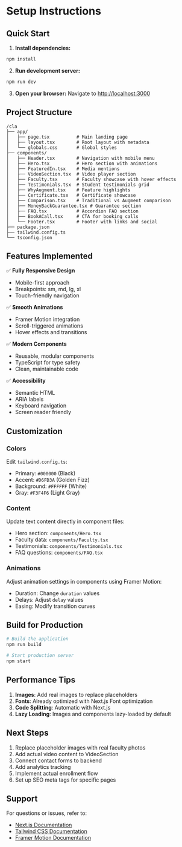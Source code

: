 # Setup Instructions

## Quick Start

1. **Install dependencies:**
```bash
npm install
```

2. **Run development server:**
```bash
npm run dev
```

3. **Open your browser:**
Navigate to [http://localhost:3000](http://localhost:3000)

## Project Structure

```
/cla
├── app/
│   ├── page.tsx          # Main landing page
│   ├── layout.tsx        # Root layout with metadata
│   └── globals.css       # Global styles
├── components/
│   ├── Header.tsx        # Navigation with mobile menu
│   ├── Hero.tsx          # Hero section with animations
│   ├── FeaturedIn.tsx    # Media mentions
│   ├── VideoSection.tsx  # Video player section
│   ├── Faculty.tsx       # Faculty showcase with hover effects
│   ├── Testimonials.tsx  # Student testimonials grid
│   ├── WhyAugment.tsx    # Feature highlights
│   ├── Certificate.tsx   # Certificate showcase
│   ├── Comparison.tsx    # Traditional vs Augment comparison
│   ├── MoneyBackGuarantee.tsx # Guarantee section
│   ├── FAQ.tsx           # Accordion FAQ section
│   ├── BookACall.tsx     # CTA for booking calls
│   └── Footer.tsx        # Footer with links and social
├── package.json
├── tailwind.config.ts
└── tsconfig.json
```

## Features Implemented

✅ **Fully Responsive Design**
- Mobile-first approach
- Breakpoints: sm, md, lg, xl
- Touch-friendly navigation

✅ **Smooth Animations**
- Framer Motion integration
- Scroll-triggered animations
- Hover effects and transitions

✅ **Modern Components**
- Reusable, modular components
- TypeScript for type safety
- Clean, maintainable code

✅ **Accessibility**
- Semantic HTML
- ARIA labels
- Keyboard navigation
- Screen reader friendly

## Customization

### Colors
Edit `tailwind.config.ts`:
- Primary: `#000000` (Black)
- Accent: `#D6FD3A` (Golden Fizz)
- Background: `#FFFFFF` (White)
- Gray: `#F3F4F6` (Light Gray)

### Content
Update text content directly in component files:
- Hero section: `components/Hero.tsx`
- Faculty data: `components/Faculty.tsx`
- Testimonials: `components/Testimonials.tsx`
- FAQ questions: `components/FAQ.tsx`

### Animations
Adjust animation settings in components using Framer Motion:
- Duration: Change `duration` values
- Delays: Adjust `delay` values
- Easing: Modify transition curves

## Build for Production

```bash
# Build the application
npm run build

# Start production server
npm start
```

## Performance Tips

1. **Images**: Add real images to replace placeholders
2. **Fonts**: Already optimized with Next.js Font optimization
3. **Code Splitting**: Automatic with Next.js
4. **Lazy Loading**: Images and components lazy-loaded by default

## Next Steps

1. Replace placeholder images with real faculty photos
2. Add actual video content to VideoSection
3. Connect contact forms to backend
4. Add analytics tracking
5. Implement actual enrollment flow
6. Set up SEO meta tags for specific pages

## Support

For questions or issues, refer to:
- [Next.js Documentation](https://nextjs.org/docs)
- [Tailwind CSS Documentation](https://tailwindcss.com/docs)
- [Framer Motion Documentation](https://www.framer.com/motion/)

